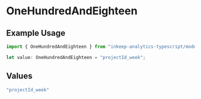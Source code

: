 # OneHundredAndEighteen

## Example Usage

```typescript
import { OneHundredAndEighteen } from "inkeep-analytics-typescript/models/operations";

let value: OneHundredAndEighteen = "projectId_week";
```

## Values

```typescript
"projectId_week"
```
